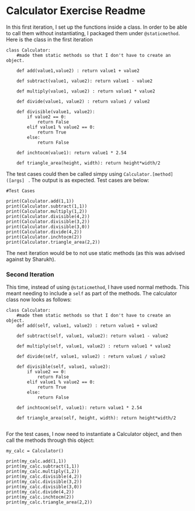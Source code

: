 # Calculator Exercise Readme

In this first iteration, I set up the functions inside a class. In order to be able to call them without instantiating, I packaged them under ```@staticmethod```. Here is the class in the first iteration

```
class Calculator:
    #made them static methods so that I don't have to create an object.
    
    def add(value1,value2) : return value1 + value2

    def subtract(value1, value2): return value1 - value2

    def multiply(value1, value2) : return value1 * value2

    def divide(value1, value2) : return value1 / value2

    def divisible(value1, value2):
        if value2 == 0:
            return False
        elif value1 % value2 == 0:
            return True
        else:
            return False

    def inchtocm(value1): return value1 * 2.54

    def triangle_area(height, width): return height*width/2

```
The test cases could then be called simpy using ```Calculator.[method]([args] ``` . The output is as expected. Test cases are below:

```
#Test Cases

print(Calculator.add(1,1))
print(Calculator.subtract(1,1))
print(Calculator.multiply(1,2))
print(Calculator.divisible(4,2))
print(Calculator.divisible(3,2))
print(Calculator.divisible(3,0))
print(Calculator.divide(4,2))
print(Calculator.inchtocm(2))
print(Calculator.triangle_area(2,2))
```

The next iteration would be to not use static methods (as this was advised against by Sharukh).

### Second Iteration

This time, instead of using ```@staticmethod```, I have used normal methods. This meant needing to include a ```self``` as part of the methods. The calculator class now looks as follows:

```
class Calculator:
    #made them static methods so that I don't have to create an object.
    def add(self, value1, value2) : return value1 + value2

    def subtract(self, value1, value2): return value1 - value2

    def multiply(self, value1, value2) : return value1 * value2

    def divide(self, value1, value2) : return value1 / value2

    def divisible(self, value1, value2):
        if value2 == 0:
            return False
        elif value1 % value2 == 0:
            return True
        else:
            return False

    def inchtocm(self, value1): return value1 * 2.54

    def triangle_area(self, height, width): return height*width/2


```

For the test cases, I now need to instantiate a Calculator object, and then call the methods through this object:

```
my_calc = Calculator()

print(my_calc.add(1,1))
print(my_calc.subtract(1,1))
print(my_calc.multiply(1,2))
print(my_calc.divisible(4,2))
print(my_calc.divisible(3,2))
print(my_calc.divisible(3,0))
print(my_calc.divide(4,2))
print(my_calc.inchtocm(2))
print(my_calc.triangle_area(2,2))
```